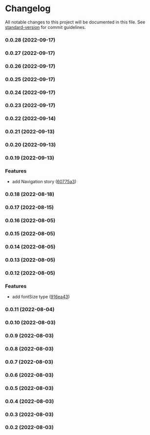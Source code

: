 # Changelog

All notable changes to this project will be documented in this file. See [standard-version](https://github.com/conventional-changelog/standard-version) for commit guidelines.

### 0.0.28 (2022-09-17)

### 0.0.27 (2022-09-17)

### 0.0.26 (2022-09-17)

### 0.0.25 (2022-09-17)

### 0.0.24 (2022-09-17)

### 0.0.23 (2022-09-17)

### 0.0.22 (2022-09-14)

### 0.0.21 (2022-09-13)

### 0.0.20 (2022-09-13)

### 0.0.19 (2022-09-13)


### Features

* add Navigation story ([60775a3](https://github.com/GDSC-Daejin/design-seed/commit/60775a3eab4306bdc27ef96c54647026186db8fe))

### 0.0.18 (2022-08-18)

### 0.0.17 (2022-08-15)

### 0.0.16 (2022-08-05)

### 0.0.15 (2022-08-05)

### 0.0.14 (2022-08-05)

### 0.0.13 (2022-08-05)

### 0.0.12 (2022-08-05)


### Features

* add fontSize type ([916ea43](https://github.com/GDSC-Daejin/design-seed/commit/916ea4319383f39c51f40453644b56b15eecdc1e))

### 0.0.11 (2022-08-04)

### 0.0.10 (2022-08-03)

### 0.0.9 (2022-08-03)

### 0.0.8 (2022-08-03)

### 0.0.7 (2022-08-03)

### 0.0.6 (2022-08-03)

### 0.0.5 (2022-08-03)

### 0.0.4 (2022-08-03)

### 0.0.3 (2022-08-03)

### 0.0.2 (2022-08-03)
